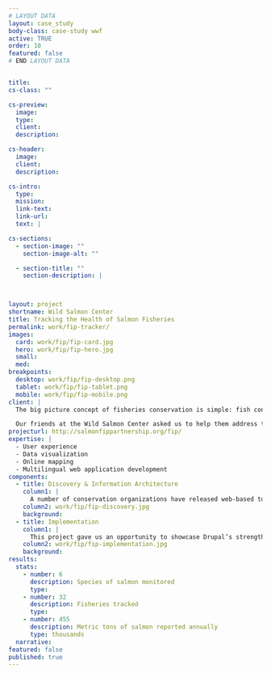 ```yaml
---
# LAYOUT DATA
layout: case_study
body-class: case-study wwf
active: TRUE
order: 10
featured: false
# END LAYOUT DATA


title: 
cs-class: ""

cs-preview:
  image: 
  type: 
  client: 
  description:

cs-header:
  image: 
  client: 
  description: 

cs-intro:
  type: 
  mission: 
  link-text: 
  link-url: 
  text: |

cs-sections:
  - section-image: ""
    section-image-alt: ""

  - section-title: ""
    section-description: |



layout: project
shortname: Wild Salmon Center
title: Tracking the Health of Salmon Fisheries
permalink: work/fip-tracker/
images:
  card: work/fip/fip-card.jpg
  hero: work/fip/fip-hero.jpg
  small:
  med: 
breakpoints:
  desktop: work/fip/fip-desktop.png
  tablet: work/fip/fip-tablet.png
  mobile: work/fip/fip-mobile.png
client: |
  The big picture concept of fisheries conservation is simple: fish consumers should understand the value of eco-friendly seafood; fish suppliers should know where the fish they sell comes from; and fishermen should be paid well to fish sustainably. 

  Our friends at the Wild Salmon Center asked us to help them address the issue of salmon conservation through the development of their FIP (Fishery Improvement Project) Tracker, a web-based application that helps environmentalists, fishermen, and salmon wholesalers better understand the pressure placed on Pacific salmon fisheries.
projecturl: http://salmonfippartnership.org/fip/
expertise: |
  - User experience
  - Data visualization
  - Online mapping
  - Multilingual web application development
components:
  - title: Discovery & Information Architecture
    column1: |
      A number of conservation organizations have released web-based tools for tracking fishery improvement projects. In designing our web application, we surveyed these tools and interviewed a variety of fishery stakeholders to develop a mobile-friendly web application that emphasizes usability and that presents fisheries data more intuitively.
    column2: work/fip/fip-discovery.jpg
    background: 
  - title: Implementation
    column1: |
      This project gave us an opportunity to showcase Drupal’s strengths as a framework for building sophisticated web applications. Leveraging Drupal’s multilingual tools, we built the application to support English and Russian data translations. Integrating Drupal’s built-in reporting engine with the [Leaflet](https://drupal.org/project/leaflet/) and [Chart.js](http://www.chartjs.org/) libraries, we were able to rapidly develop interactive graphs and robust mapping interfaces.
    column2: work/fip/fip-implementation.jpg
    background:  
results:
  stats:
    - number: 6
      description: Species of salmon monitored
      type:
    - number: 32
      description: Fisheries tracked
      type:
    - number: 455
      description: Metric tons of salmon reported annually
      type: thousands
  narrative:
featured: false
published: true
---
```


